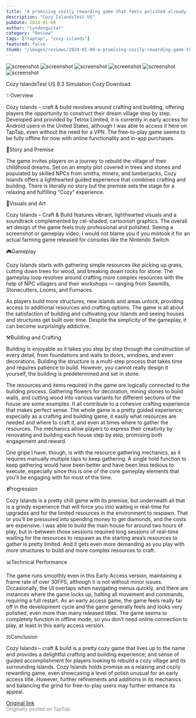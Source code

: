 ```yaml
---
title: "A promising cozily rewarding game that feels polished already | Early Access Review - Cozy Islands"
description: "Cozy IslandsTest US"
pubDate: 2024-01-09
author: "lyndonguitar"
category: "Review"
tags: ["taptap", "cozy-islands"]
featured: false
thumb: "/images/reviews/2024-01-09-a-promising-cozily-rewarding-game-that-feels-polished-already--early-access-review---cozy-0.avif"
---
```


<div class="gallery">
  <img src="/images/reviews/2024-01-09-a-promising-cozily-rewarding-game-that-feels-polished-already--early-access-review---cozy-0.avif" alt="screenshot" />
  <img src="/images/reviews/2024-01-09-a-promising-cozily-rewarding-game-that-feels-polished-already--early-access-review---cozy-1.avif" alt="screenshot" />
  <img src="/images/reviews/2024-01-09-a-promising-cozily-rewarding-game-that-feels-polished-already--early-access-review---cozy-2.avif" alt="screenshot" />
  <img src="/images/reviews/2024-01-09-a-promising-cozily-rewarding-game-that-feels-polished-already--early-access-review---cozy-3.avif" alt="screenshot" />
  <img src="/images/reviews/2024-01-09-a-promising-cozily-rewarding-game-that-feels-polished-already--early-access-review---cozy-4.avif" alt="screenshot" />
  <img src="/images/reviews/2024-01-09-a-promising-cozily-rewarding-game-that-feels-polished-already--early-access-review---cozy-5.avif" alt="screenshot" />
</div>

Cozy IslandsTest US
8.3
Simulation
Cozy
Download

✨Overview

Cozy Islands – craft & build revolves around crafting and building, offering players the opportunity to construct their dream village step by step. Developed and provided by Tetrox Limited, it is currently in early access for Android users in the United States, although I was able to access it here on TapTap, even without the need for a VPN. The free-to-play game seems to be fully offline for now with online functionality and in-app purchases.

📖Story and Premise

The game invites players on a journey to rebuild the village of their childhood dreams. Set on an empty plot covered in trees and stones and populated by skilled NPCs from smiths, miners, and lumberjacks, Cozy Islands offers a lighthearted guided experience that combines crafting and building.   There is literally no story but the premise sets the stage for a relaxing and fulfilling “Cozy” experience.

🎨Visuals and Art

Cozy Islands – Craft & Build features vibrant, lighthearted visuals and a soundtrack complemented by cel-shaded, cartoonish graphics. The overall art design of the game feels truly professional and polished. Seeing a screenshot or gameplay video, I would not blame you if you mistook it for an actual farming game released for consoles like the Nintendo Switch.

🎮Gameplay

Cozy Islands starts with gathering simple resources like picking up grass, cutting down trees for wood, and breaking down rocks for stone. The gameplay loop revolves around crafting more complex resources with the help of NPC villagers and their workshops —  ranging from Sawmills, Stonecutters, Looms, and Furnaces.

As players build more structures, new islands and areas unlock, providing access to additional resources and crafting options. The game is all about the satisfaction of building and cultivating your Islands and seeing houses and structures get built over time. Despite the simplicity of the gameplay, it can become surprisingly addictive.

⚒️Building and Crafting

Building is enjoyable as it takes you step by step through the construction of every detail, from foundations and walls to doors, windows, and even decorations. Building the structure is a multi-step process that takes time and requires patience to build. However, you cannot really design it yourself, the building is predetermined and set in stone.

The resources and items required in the game are logically connected to the building process. Gathering flowers for decoration, mining stones to build walls, and cutting wood into various variants for different sections of the house are some examples. It all contribute to a cohesive crafting experience that makes perfect sense. The whole game is a pretty guided experience; especially as a crafting and building game, it easily what resources are needed and where to craft it, and even at times where to gather the resources. The mechanics allow players to express their creativity by renovating and building each house step by step, promising both engagement and reward.

One gripe I have, though, is with the resource gathering mechanics, as it requires manually multiple taps to keep gathering. A single hold function to keep gathering would have been better and have been less tedious to execute, especially since this is one of the core gameplay elements that you'll be engaging with for most of the time.

⏫Progression

Cozy Islands is a pretty chill game with its premise, but underneath all that is a grindy experience that will force you into waiting in real-time for upgrades and for the limited resources in the environment to respawn. That or you’ll be pressured into spending money to get diamonds, and the costs are expensive. I was able to build the main house for around two hours of play, but in-between those sessions required long sessions of real-time waiting for the resources to respawn as the starting area’s resources to gather is pretty limited. And it gets even more demanding as you play with more structures to build and more complex resources to craft.

📊Technical Performance

The game runs smoothly even in this Early Access version, maintaining a frame rate of over 30FPS, although it is not without minor issues. Occasionally, the UI overlaps when navigating menus quickly, and there are instances where the game locks up, halting all movement and commands, requiring a full restart.  As an early access game, the game feels really far off in the development cycle and the game generally feels and looks very polished, even more than many released titles. The game seems to completely function in offline mode, so you don’t need online connection to play, at least in this early access version.

⚖️Conclusion

Cozy Islands – craft & build is a pretty cozy game that lives up to the name and provides a delightful crafting and building experience; and sense of guided accomplishment for players looking to rebuild a cozy village and its surrounding islands. Cozy Islands holds promise as a relaxing and cozily rewarding game, even showcasing a level of polish unusual for an early access title. However, further refinements and additions in its mechanics and balancing the grind for free-to-play users may further enhance its appeal.

[Original link](https://www.taptap.io/post/6800349)<br><span style="font-size: 0.95em; color: #888;">Originally posted on TapTap.</span>
